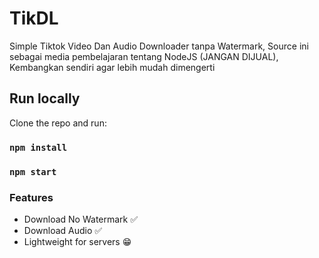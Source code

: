 # TikDL
Simple Tiktok Video Dan Audio Downloader tanpa Watermark, Source ini sebagai media pembelajaran tentang NodeJS (JANGAN DIJUAL), Kembangkan sendiri agar lebih mudah dimengerti

## Run locally

Clone the repo and run:

### `npm install`

### `npm start`

### Features
* Download No Watermark ✅
* Download Audio ✅
* Lightweight for servers 😁
